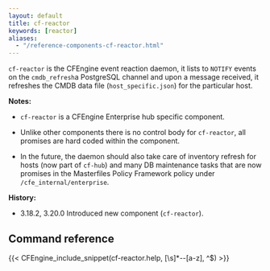 ```yaml
---
layout: default
title: cf-reactor
keywords: [reactor]
aliases:
  - "/reference-components-cf-reactor.html"
---
```


`cf-reactor` is the CFEngine event reaction daemon, it lists to `NOTIFY` events
on the `cmdb_refresh`a PostgreSQL channel and upon a message received, it
refreshes the CMDB data file (`host_specific.json`) for the particular host.

**Notes:**

- `cf-reactor` is a CFEngine Enterprise hub specific component.

- Unlike other components there is no control body for `cf-reactor`, all
  promises are hard coded within the component.

- In the future, the daemon should also take care of inventory refresh for hosts
  (now part of `cf-hub`) and many DB maintenance tasks that are now promises in
  the Masterfiles Policy Framework policy under `/cfe_internal/enterprise`.

**History:**

- 3.18.2, 3.20.0 Introduced new component (`cf-reactor`).

## Command reference

{{< CFEngine_include_snippet(cf-reactor.help, [\s]*--[a-z], ^$) >}}
